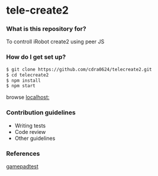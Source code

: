 # tele-create2 #

### What is this repository for? 
To controll iRobot create2 using peer JS

### How do I get set up? ###

```sh
$ git clone https://github.com/cdra0624/telecreate2.git
$ cd telecreate2
$ npm install
$ npm start
```
browse [localhost:](http://localhost:3333)

### Contribution guidelines ###

* Writing tests
* Code review
* Other guidelines

### References ###
[gamepadtest](https://github.com/luser/gamepadtest "threeJs cube sample")   